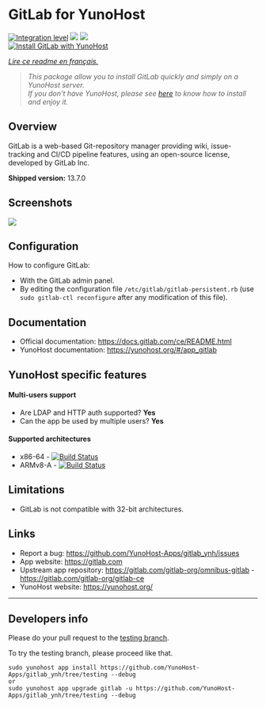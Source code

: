 # GitLab for YunoHost

[![Integration level](https://dash.yunohost.org/integration/gitlab.svg)](https://dash.yunohost.org/appci/app/gitlab) ![](https://ci-apps.yunohost.org/ci/badges/gitlab.status.svg) ![](https://ci-apps.yunohost.org/ci/badges/gitlab.maintain.svg)    
[![Install GitLab with YunoHost](https://install-app.yunohost.org/install-with-yunohost.svg)](https://install-app.yunohost.org/?app=gitlab)

*[Lire ce readme en français.](./README_fr.md)*

> *This package allow you to install GitLab quickly and simply on a YunoHost server.  
If you don't have YunoHost, please see [here](https://yunohost.org/#/install) to know how to install and enjoy it.*

## Overview

GitLab is a web-based Git-repository manager providing wiki, issue-tracking and CI/CD pipeline features, using an open-source license, developed by GitLab Inc.

**Shipped version:** 13.7.0

## Screenshots

![](https://upload.wikimedia.org/wikipedia/commons/9/9a/GitLab_running_11.0_%282018-07%29.png)

## Configuration

How to configure GitLab: 

- With the GitLab admin panel.
- By editing the configuration file `/etc/gitlab/gitlab-persistent.rb` (use `sudo gitlab-ctl reconfigure` after any modification of this file).

## Documentation

 * Official documentation: https://docs.gitlab.com/ce/README.html
 * YunoHost documentation: https://yunohost.org/#/app_gitlab

## YunoHost specific features

#### Multi-users support

* Are LDAP and HTTP auth supported? **Yes**
* Can the app be used by multiple users? **Yes**

#### Supported architectures

* x86-64 - [![Build Status](https://ci-apps.yunohost.org/ci/logs/gitlab%20%28Apps%29.svg)](https://ci-apps.yunohost.org/ci/apps/gitlab/)
* ARMv8-A - [![Build Status](https://ci-apps-arm.yunohost.org/ci/logs/gitlab%20%28Apps%29.svg)](https://ci-apps-arm.yunohost.org/ci/apps/gitlab/)

## Limitations

* GitLab is not compatible with 32-bit architectures.

## Links

 * Report a bug: https://github.com/YunoHost-Apps/gitlab_ynh/issues
 * App website: https://gitlab.com
 * Upstream app repository: https://gitlab.com/gitlab-org/omnibus-gitlab - https://gitlab.com/gitlab-org/gitlab-ce
 * YunoHost website: https://yunohost.org/

---

Developers info
----------------

Please do your pull request to the [testing branch](https://github.com/YunoHost-Apps/gitlab_ynh/tree/testing).

To try the testing branch, please proceed like that.
```
sudo yunohost app install https://github.com/YunoHost-Apps/gitlab_ynh/tree/testing --debug
or
sudo yunohost app upgrade gitlab -u https://github.com/YunoHost-Apps/gitlab_ynh/tree/testing --debug
```
